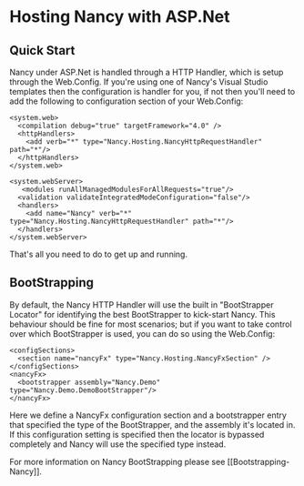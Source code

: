 # Hosting Nancy with ASP.Net

## Quick Start

Nancy under ASP.Net is handled through a HTTP Handler, which is setup through the Web.Config. If you're using one of Nancy's Visual Studio templates then the configuration is handler for you, if not then you'll need to add the following to configuration section of your Web.Config:

    <system.web>
      <compilation debug="true" targetFramework="4.0" />
      <httpHandlers>
        <add verb="*" type="Nancy.Hosting.NancyHttpRequestHandler" path="*"/>
      </httpHandlers>
    </system.web>

    <system.webServer>
       <modules runAllManagedModulesForAllRequests="true"/>
      <validation validateIntegratedModeConfiguration="false"/>
      <handlers>
        <add name="Nancy" verb="*" type="Nancy.Hosting.NancyHttpRequestHandler" path="*"/>
      </handlers>
    </system.webServer>

That's all you need to do to get up and running.

## BootStrapping

By default, the Nancy HTTP Handler will use the built in "BootStrapper Locator" for identifying the best BootStrapper to kick-start Nancy. This behaviour should be fine for most scenarios; but if you want to take control over which BootStrapper is used, you can do so using the Web.Config:

    <configSections>
      <section name="nancyFx" type="Nancy.Hosting.NancyFxSection" />
    </configSections>
    <nancyFx>
      <bootstrapper assembly="Nancy.Demo" type="Nancy.Demo.DemoBootStrapper"/>
    </nancyFx>

Here we define a NancyFx configuration section and a bootstrapper entry that specified the type of the BootStrapper, and the assembly it's located in. If this configuration setting is specified then the locator is bypassed completely and Nancy will use the specified type instead.

For more information on Nancy BootStrapping please see [[Bootstrapping-Nancy]].